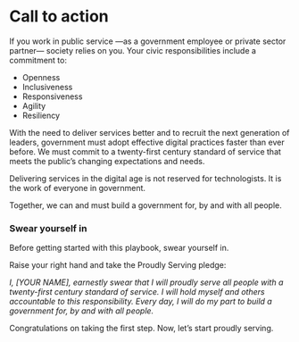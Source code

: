 # Call to action

If you work in public service —as a government employee or private sector partner— society relies on you. Your civic responsibilities include a commitment to:

* Openness
* Inclusiveness
* Responsiveness
* Agility
* Resiliency

With the need to deliver services better and to recruit the next generation of leaders, government must adopt effective digital practices faster than ever before. We must commit to a twenty-first century standard of service that meets the public’s changing expectations and needs.

Delivering services in the digital age is not reserved for technologists. It is the work of everyone in government.

Together, we can and must build a government for, by and with all people.

### Swear yourself in

Before getting started with this playbook, swear yourself in.

Raise your right hand and take the Proudly Serving pledge:

_I, \[YOUR NAME\], earnestly swear that I will proudly serve all people with a twenty-first century standard of service. I will hold myself and others accountable to this responsibility. Every day, I will do my part to build a government for, by and with all people._

Congratulations on taking the first step. Now, let’s start proudly serving.

